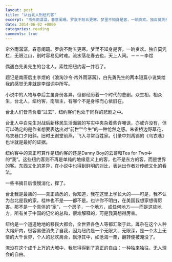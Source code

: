 ```yaml
---
layout: post
title: "从台北人到纽约客"
excerpt: "帘外雨潺潺，春意阑珊。罗衾不耐五更寒。梦里不知身是客，一晌贪欢。独自莫凭栏，无限江山，别时容易见时难。流水落花春去也，天上人间。－－－李煜"
date: 2014-06-02 +0800
categories: reading
comments: true
---
```

帘外雨潺潺，春意阑珊。罗衾不耐五更寒。梦里不知身是客，一晌贪欢。独自莫凭栏，无限江山，别时容易见时难。流水落花春去也，天上人间。－－－李煜

偶遇白先勇先生的台北人，索性把纽约客一并吞了。

题记是南唐后主李煜的《浪淘沙令·帘外雨潺潺》，白先勇先生的两本短篇小说集给我的感觉无非就是李煜词中所写。

小说中的人物与李后主虽身份各异，但都经历着一个时代的悲剧。众生相，相众生，台北人，纽约客，南唐主，有哪个不是身移而心依旧在。

台北人们皆背负着“过去”，纽约客们也处于同样的悲剧之中。

台北人中白先生对战后新移民生活面貌的写实中夹杂着些许嘲讽，亦或许没有，但可以确定的是作者想要表达出对“前世”“今生”的一种怆然之感。朱雀桥边野草花，乌衣巷口夕阳斜。旧时王谢堂前燕，飞入寻常百姓家。引录中刘禹锡的《乌衣巷》也许就是最好的证据。

纽约客中的真正可算作是纽约客的还是Danny Boy的云哥和Tea for Two中的“我”。这些纽约客则不再是单纯的地缘意义上的客，也不是东方的客，而是世界的客。东西文化的差异，在小说中也得到鲜明的对比，表达出作者对传统文化的看法。

一些书摘日后慢慢消化，撑了。

台北我是最熟的——真正熟悉的，你知道，我在这里上学长大的——可是，我不认为台北是我的家，桂林也不是——都不是。也许你不明白，在美国我想家想得厉害。那不是一个具体的“家”，一个房子，一个地方，或任何地方——而是这些地方，所有关于中国的记忆的总和，很难解释的，可是我真想得厉害。

纽约是一个道道地地的移民大都会，全世界各色人等都汇聚于此，羼杂在这个人种大熔炉内，很容易便消失了自我，因为纽约是一个无限大、无限深，是一个太上无情的大千世界，个人的悲欢离合，飘浮其中，如沧海一栗，翻转便被淹没了。

淹没在这个成千上万的大城中，我觉得得到了真正的自由：一种独来独往，无人理会的自由。
